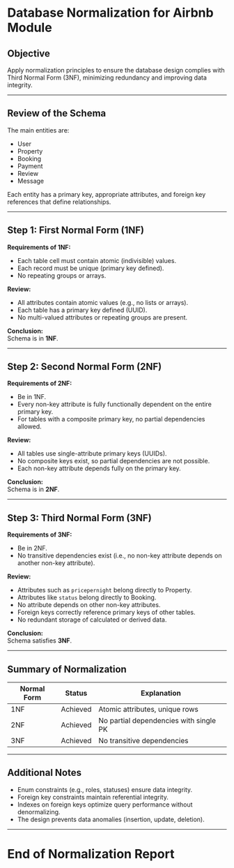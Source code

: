 # Database Normalization for Airbnb Module

## Objective

Apply normalization principles to ensure the database design complies with Third Normal Form (3NF), minimizing redundancy and improving data integrity.

---

## Review of the Schema

The main entities are:

- User
- Property
- Booking
- Payment
- Review
- Message

Each entity has a primary key, appropriate attributes, and foreign key references that define relationships.

---

## Step 1: First Normal Form (1NF)

**Requirements of 1NF:**

- Each table cell must contain atomic (indivisible) values.
- Each record must be unique (primary key defined).
- No repeating groups or arrays.

**Review:**

- All attributes contain atomic values (e.g., no lists or arrays).
- Each table has a primary key defined (UUID).
- No multi-valued attributes or repeating groups are present.

**Conclusion:**  
Schema is in **1NF**.

---

## Step 2: Second Normal Form (2NF)

**Requirements of 2NF:**

- Be in 1NF.
- Every non-key attribute is fully functionally dependent on the entire primary key.
- For tables with a composite primary key, no partial dependencies allowed.

**Review:**

- All tables use single-attribute primary keys (UUIDs).
- No composite keys exist, so partial dependencies are not possible.
- Each non-key attribute depends fully on the primary key.

**Conclusion:**  
Schema is in **2NF**.

---

## Step 3: Third Normal Form (3NF)

**Requirements of 3NF:**

- Be in 2NF.
- No transitive dependencies exist (i.e., no non-key attribute depends on another non-key attribute).

**Review:**

- Attributes such as `pricepernight` belong directly to Property.
- Attributes like `status` belong directly to Booking.
- No attribute depends on other non-key attributes.
- Foreign keys correctly reference primary keys of other tables.
- No redundant storage of calculated or derived data.

**Conclusion:**  
Schema satisfies **3NF**.

---

## Summary of Normalization

| Normal Form | Status  | Explanation                              |
|-------------|---------|----------------------------------------|
| 1NF         | Achieved| Atomic attributes, unique rows          |
| 2NF         | Achieved| No partial dependencies with single PK |
| 3NF         | Achieved| No transitive dependencies              |

---

## Additional Notes

- Enum constraints (e.g., roles, statuses) ensure data integrity.
- Foreign key constraints maintain referential integrity.
- Indexes on foreign keys optimize query performance without denormalizing.
- The design prevents data anomalies (insertion, update, deletion).

---

# End of Normalization Report
